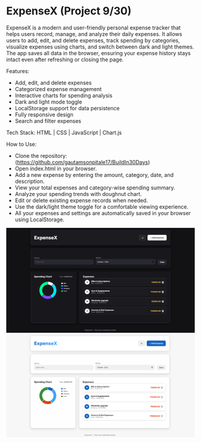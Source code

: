 # ExpenseX (Project 9/30)

ExpenseX is a modern and user-friendly personal expense tracker that helps users record, manage, and analyze their daily expenses. 
It allows users to add, edit, and delete expenses, track spending by categories, visualize expenses using charts, and switch between dark and light themes. 
The app saves all data in the browser, ensuring your expense history stays intact even after refreshing or closing the page.

Features:
- Add, edit, and delete expenses
- Categorized expense management
- Interactive charts for spending analysis
- Dark and light mode toggle
- LocalStorage support for data persistence
- Fully responsive design
- Search and filter expenses

Tech Stack: 
HTML | CSS | JavaScript | Chart.js

How to Use:
- Clone the repository: (https://github.com/gautamsonpitale17/BuildIn30Days)
- Open index.html in your browser.
- Add a new expense by entering the amount, category, date, and description.
- View your total expenses and category-wise spending summary.
- Analyze your spending trends with doughnut chart.
- Edit or delete existing expense records when needed.
- Use the dark/light theme toggle for a comfortable viewing experience.
- All your expenses and settings are automatically saved in your browser using LocalStorage.

![ExpenseX Screenshot](screenshotDarkTheme.png)
![ExpenseX Screenshot](screenshotLightTheme.png)

































